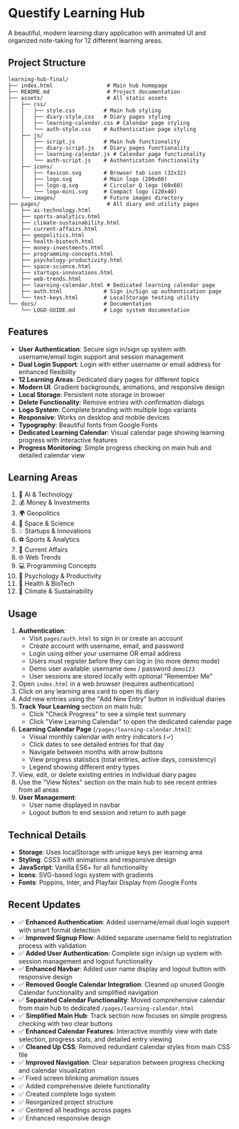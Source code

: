 # Questify Learning Hub

A beautiful, modern learning diary application with animated UI and organized note-taking for 12 different learning areas.

## Project Structure

```
learning-hub-final/
├── index.html                 # Main hub homepage
├── README.md                  # Project documentation
├── assets/                    # All static assets
│   ├── css/
│   │   ├── style.css         # Main hub styling
│   │   ├── diary-style.css   # Diary pages styling
│   │   ├── learning-calendar.css # Calendar page styling
│   │   └── auth-style.css    # Authentication page styling
│   ├── js/
│   │   ├── script.js         # Main hub functionality
│   │   ├── diary-script.js   # Diary pages functionality
│   │   ├── learning-calendar.js # Calendar page functionality
│   │   └── auth-script.js    # Authentication functionality
│   ├── icons/
│   │   ├── favicon.svg       # Browser tab icon (32x32)
│   │   ├── logo.svg          # Main logo (200x60)
│   │   ├── logo-q.svg        # Circular Q logo (60x60)
│   │   └── logo-mini.svg     # Compact logo (120x40)
│   └── images/               # Future images directory
├── pages/                     # All diary and utility pages
│   ├── ai-technology.html
│   ├── sports-analytics.html
│   ├── climate-sustainability.html
│   ├── current-affairs.html
│   ├── geopolitics.html
│   ├── health-biotech.html
│   ├── money-investments.html
│   ├── programming-concepts.html
│   ├── psychology-productivity.html
│   ├── space-science.html
│   ├── startups-innovations.html
│   ├── web-trends.html
│   ├── learning-calendar.html # Dedicated learning calendar page
│   ├── auth.html             # Sign in/Sign up authentication page
│   └── test-keys.html        # LocalStorage testing utility
└── docs/                     # Documentation
    └── LOGO-GUIDE.md         # Logo system documentation
```

## Features

- **User Authentication**: Secure sign in/sign up system with username/email login support and session management
- **Dual Login Support**: Login with either username or email address for enhanced flexibility
- **12 Learning Areas**: Dedicated diary pages for different topics
- **Modern UI**: Gradient backgrounds, animations, and responsive design
- **Local Storage**: Persistent note storage in browser
- **Delete Functionality**: Remove entries with confirmation dialogs
- **Logo System**: Complete branding with multiple logo variants
- **Responsive**: Works on desktop and mobile devices
- **Typography**: Beautiful fonts from Google Fonts
- **Dedicated Learning Calendar**: Visual calendar page showing learning progress with interactive features
- **Progress Monitoring**: Simple progress checking on main hub and detailed calendar view

## Learning Areas

1. 🤖 AI & Technology
2. 💰 Money & Investments
3. 🌍 Geopolitics
4. 🚀 Space & Science
5. 💡 Startups & Innovations
6. ⚽ Sports & Analytics
7. 📰 Current Affairs
8. 🌐 Web Trends
9. 💻 Programming Concepts
10. 🧠 Psychology & Productivity
11. 🧬 Health & BioTech
12. 🌱 Climate & Sustainability

## Usage

1. **Authentication**: 
   - Visit `pages/auth.html` to sign in or create an account
   - Create account with username, email, and password
   - Login using either your username OR email address  
   - Users must register before they can log in (no more demo mode)
   - Demo user available: username `demo` / password `demo123`
   - User sessions are stored locally with optional "Remember Me"
2. Open `index.html` in a web browser (requires authentication)
3. Click on any learning area card to open its diary
4. Add new entries using the "Add New Entry" button in individual diaries
5. **Track Your Learning** section on main hub:
   - Click "Check Progress" to see a simple text summary
   - Click "View Learning Calendar" to open the dedicated calendar page
6. **Learning Calendar Page** (`/pages/learning-calendar.html`):
   - Visual monthly calendar with entry indicators (✓)
   - Click dates to see detailed entries for that day
   - Navigate between months with arrow buttons
   - View progress statistics (total entries, active days, consistency)
   - Legend showing different entry types
7. View, edit, or delete existing entries in individual diary pages
8. Use the "View Notes" section on the main hub to see recent entries from all areas
9. **User Management**: 
   - User name displayed in navbar
   - Logout button to end session and return to auth page

## Technical Details

- **Storage**: Uses localStorage with unique keys per learning area
- **Styling**: CSS3 with animations and responsive design
- **JavaScript**: Vanilla ES6+ for all functionality
- **Icons**: SVG-based logo system with gradients
- **Fonts**: Poppins, Inter, and Playfair Display from Google Fonts

## Recent Updates

- ✅ **Enhanced Authentication**: Added username/email dual login support with smart format detection
- ✅ **Improved Signup Flow**: Added separate username field to registration process with validation
- ✅ **Added User Authentication**: Complete sign in/sign up system with session management and logout functionality
- ✅ **Enhanced Navbar**: Added user name display and logout button with responsive design
- ✅ **Removed Google Calendar Integration**: Cleaned up unused Google Calendar functionality and simplified navigation
- ✅ **Separated Calendar Functionality**: Moved comprehensive calendar from main hub to dedicated `/pages/learning-calendar.html`
- ✅ **Simplified Main Hub**: Track section now focuses on simple progress checking with two clear buttons
- ✅ **Enhanced Calendar Features**: Interactive monthly view with date selection, progress stats, and detailed entry viewing
- ✅ **Cleaned Up CSS**: Removed redundant calendar styles from main CSS file
- ✅ **Improved Navigation**: Clear separation between progress checking and calendar visualization
- ✅ Fixed screen blinking animation issues
- ✅ Added comprehensive delete functionality
- ✅ Created complete logo system
- ✅ Reorganized project structure
- ✅ Centered all headings across pages
- ✅ Enhanced responsive design
